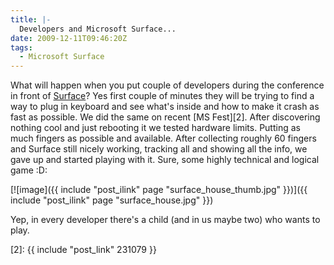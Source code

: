 ```yaml
---
title: |-
  Developers and Microsoft Surface...
date: 2009-12-11T09:46:20Z
tags:
  - Microsoft Surface
---
```

What will happen when you put couple of developers during the conference in front of [Surface][1]? Yes first couple of minutes they will be trying to find a way to plug in keyboard and see what's inside and how to make it crash as fast as possible. We did the same on recent [MS Fest][2]. After discovering nothing cool and just rebooting it we tested hardware limits. Putting as much fingers as possible and available. After collecting roughly 60 fingers and Surface still nicely working, tracking all and showing all the info, we gave up and started playing with it. Sure, some highly technical and logical game :D:

[![image]({{ include "post_ilink" page "surface_house_thumb.jpg" }})]({{ include "post_ilink" page "surface_house.jpg" }})

Yep, in every developer there's a child (and in us maybe two) who wants to play.

[1]: http://www.microsoft.com/surface/
[2]: {{ include "post_link" 231079 }}